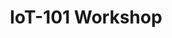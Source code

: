 ---
# Leave the value empty if you dont want to render that data on the UI.

image: "iot.jpeg" #Required
title: "IoT-101 Workshop" #Required
blogUrl: "" #Optional
videoUrl: "" #Optional
postUrl: "https://www.linkedin.com/feed/update/urn:li:activity:6941213450719105024/" #Optional
pptUrl: "" #Optional
---